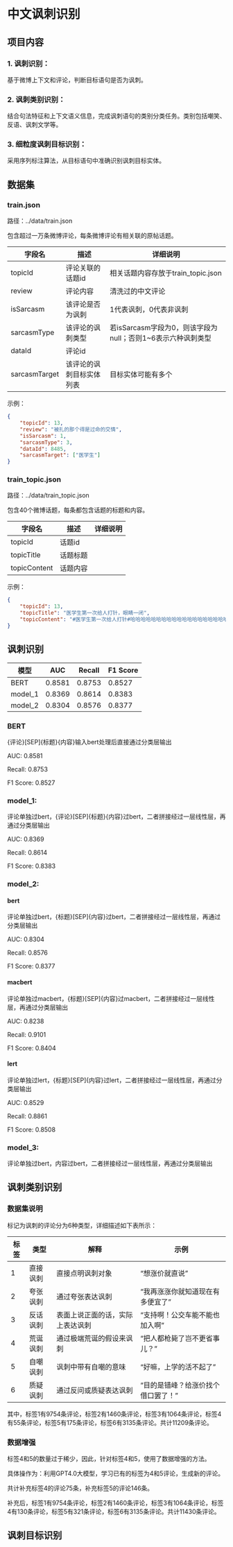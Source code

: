 # 中文讽刺识别

[//]: # (代码会上传至kaggle，无需配置，可直接点击运行。)

[//]: # ()
[//]: # (notebook链接:)

[//]: # ()
[//]: # ([baseline]&#40;https://www.kaggle.com/code/jiachuyan/sarcasmdetection-chinese&#41;)

[//]: # (（三个baseline）)

[//]: # ()
[//]: # ([detect]&#40;https://www.kaggle.com/code/jiachuyan/sarcasm-detect&#41;)

[//]: # (（讽刺识别任务）)

[//]: # ()
[//]: # ([classify]&#40;https://www.kaggle.com/code/jiachuyan/sarcasm-classify&#41;)

[//]: # (（讽刺分类任务）)

[//]: # ()
[//]: # ([identify]&#40;https://www.kaggle.com/code/jiachuyan/sarcasm-identify&#41;)

[//]: # (（讽刺目标识别任务）)

## 项目内容

### 1. 讽刺识别：
基于微博上下文和评论，判断目标语句是否为讽刺。
### 2. 讽刺类别识别：
结合句法特征和上下文语义信息，完成讽刺语句的类别分类任务。类别包括嘲笑、反语、讽刺文学等。
### 3. 细粒度讽刺目标识别：
采用序列标注算法，从目标语句中准确识别讽刺目标实体。

## 数据集

### train.json
路径：../data/train.json

包含超过一万条微博评论，每条微博评论有相关联的原帖话题。

| 字段名           | 描述           | 详细说明                                   |
|---------------|--------------|----------------------------------------|
| topicId       | 评论关联的话题id    | 相关话题内容存放于train_topic.json              |
| review        | 评论内容         | 清洗过的中文评论                               |
| isSarcasm     | 该评论是否为讽刺     | 1代表讽刺，0代表非讽刺                           |
| sarcasmType   | 该评论的讽刺类型     | 若isSarcasm字段为0，则该字段为null；否则1~6表示六种讽刺类型 |
| dataId        | 评论id         |                                        |
| sarcasmTarget | 该评论的讽刺目标实体列表 | 目标实体可能有多个                              |

示例：
```json
{   
    "topicId": 13, 
    "review": "被扎的那个得是过命的交情", 
    "isSarcasm": 1, 
    "sarcasmType": 3, 
    "dataId": 8485, 
    "sarcasmTarget": ["医学生"]
}
```

### train_topic.json
路径：../data/train_topic.json

包含40个微博话题，每条都包含话题的标题和内容。

| 字段名          | 描述   | 详细说明 |
|--------------|------|------|
| topicId      | 话题id |      |
| topicTitle   | 话题标题 |      |
| topicContent | 话题内容 |      |

示例：
```json
{
    "topicId": 13, 
    "topicTitle": "医学生第一次给人打针，眼睛一闭", 
    "topicContent": "#医学生第一次给人打针#哈哈哈哈哈哈哈哈哈哈哈哈哈哈哈哈哈哈哈哈“眼睛一闭”可还行。"
}
```


## 讽刺识别

| 模型     | AUC    | Recall | F1 Score |
|---------|--------|--------|----------|
| BERT    | 0.8581 | 0.8753 | 0.8527   |
| model_1 | 0.8369 | 0.8614 | 0.8383   |
| model_2 | 0.8304 | 0.8576 | 0.8377   |

### BERT

{评论}[SEP]{标题}{内容}输入bert处理后直接通过分类层输出

AUC: 0.8581

Recall: 0.8753

F1 Score: 0.8527

### model_1:

评论单独过bert，{评论}[SEP]{标题}{内容}过bert，二者拼接经过一层线性层，再通过分类层输出

AUC: 0.8369

Recall: 0.8614

F1 Score: 0.8383

### model_2:

#### bert
评论单独过bert，{标题}[SEP]{内容}过bert，二者拼接经过一层线性层，再通过分类层输出

AUC: 0.8304

Recall: 0.8576

F1 Score: 0.8377

#### macbert

评论单独过macbert，{标题}[SEP]{内容}过macbert，二者拼接经过一层线性层，再通过分类层输出

AUC: 0.8238

Recall: 0.9101

F1 Score: 0.8404

#### lert

评论单独过lert，{标题}[SEP]{内容}过lert，二者拼接经过一层线性层，再通过分类层输出

AUC: 0.8529

Recall: 0.8861

F1 Score: 0.8508

### model_3:

评论单独过bert，内容过bert，二者拼接经过一层线性层，再通过分类层输出



## 讽刺类别识别

### 数据集说明

标记为讽刺的评论分为6种类型，详细描述如下表所示：

| 标签 | 类型   | 解释               | 示例                 |
|----|------|------------------|--------------------|
| 1  | 直接讽刺 | 直接点明讽刺对象         | “想涨价就直说”           |
| 2  | 夸张讽刺 | 通过夸张表达讽刺         | “我再涨涨你就知道现在有多便宜了”  |
| 3  | 反话讽刺 | 表面上说正面的话，实际上表达讽刺 | “支持啊！公交车能不能也加入啊”   |
| 4  | 荒诞讽刺 | 通过极端荒诞的假设来讽刺     | “把人都枪毙了岂不更省事儿？”    |
| 5  | 自嘲讽刺 | 讽刺中带有自嘲的意味       | “好嘛，上学的活不起了”       |
| 6  | 质疑讽刺 | 通过反问或质疑表达讽刺      | “目的是错峰？给涨价找个借口罢了！” |

其中，标签1有9754条评论，标签2有1460条评论，标签3有1064条评论，标签4有55条评论，标签5有175条评论，标签6有3135条评论。共计11209条评论。

### 数据增强

标签4和5的数量过于稀少，因此，针对标签4和5，使用了数据增强的方法。

具体操作为：利用GPT4.0大模型，学习已有的标签为4和5评论，生成新的评论。

共计补充标签4的评论75条，补充标签5的评论146条。

补充后，标签1有9754条评论，标签2有1460条评论，标签3有1064条评论，标签4有130条评论，标签5有321条评论，标签6有3135条评论。共计11430条评论。

## 讽刺目标识别

